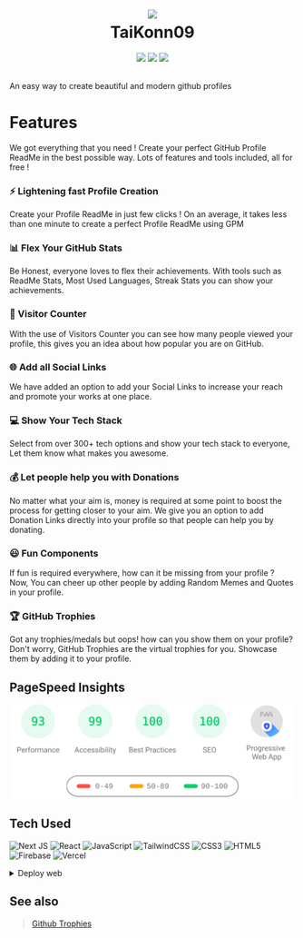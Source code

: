 <div align="center">
 <h1> <img src="chibi.jpeg" width="80px"><br/>TaiKonn09</h1>
 <img src="https://img.shields.io/npm/v/npm?style=normal"/>
 <img src="https://img.shields.io/badge/License-GPL%20v3-brightgreen?style=normal"/>
 <img src="https://img.shields.io/github/languages/code-size/VishwaGauravIn/github-profile-readme-maker?logo=github&style=normal"/>
</div>
<br/>

An easy way to create beautiful and modern github profiles

# Features
We got everything that you need ! Create your perfect GitHub Profile ReadMe in the best possible way. Lots of features and tools included, all for free !

### ⚡ Lightening fast Profile Creation
Create your Profile ReadMe in just few clicks ! On an average, it takes less than one minute to create a perfect Profile ReadMe using GPM

### 📊 Flex Your GitHub Stats
Be Honest, everyone loves to flex their achievements. With tools such as ReadMe Stats, Most Used Languages, Streak Stats you can show your achievements.

### 👥 Visitor Counter
With the use of Visitors Counter you can see how many people viewed your profile, this gives you an idea about how popular you are on GitHub.

### 🌐 Add all Social Links
We have added an option to add your Social Links to increase your reach and promote your works at one place.

### 💻 Show Your Tech Stack
Select from over 300+ tech options and show your tech stack to everyone, Let them know what makes you awesome.

### 💰 Let people help you with Donations
No matter what your aim is, money is required at some point to boost the process for getting closer to your aim. We give you an option to add Donation Links directly into your profile so that people can help you by donating.

### 😃 Fun Components
If fun is required everywhere, how can it be missing from your profile ? Now, You can cheer up other people by adding Random Memes and Quotes in your profile.

### 🏆 GitHub Trophies
Got any trophies/medals but oops! how can you show them on your profile? Don't worry, GitHub Trophies are the virtual trophies for you. Showcase them by adding it to your profile.

## PageSpeed Insights
![](https://raw.githubusercontent.com/VishwaGauravIn/Images/f13849bc9989d66c67085313dd606ea978eff0f8/psi-gprm.svg)

## Tech Used
![Next JS](https://img.shields.io/badge/Next-black?style=for-the-badge&logo=next.js&logoColor=white)
![React](https://img.shields.io/badge/react-%2320232a.svg?style=for-the-badge&logo=react&logoColor=%2361DAFB)
![JavaScript](https://img.shields.io/badge/javascript-%23323330.svg?style=for-the-badge&logo=javascript&logoColor=%23F7DF1E)
![TailwindCSS](https://img.shields.io/badge/tailwindcss-%2338B2AC.svg?style=for-the-badge&logo=tailwind-css&logoColor=white)
![CSS3](https://img.shields.io/badge/css3-%231572B6.svg?style=for-the-badge&logo=css3&logoColor=white)
![HTML5](https://img.shields.io/badge/html5-%23E34F26.svg?style=for-the-badge&logo=html5&logoColor=white)
![Firebase](https://img.shields.io/badge/firebase-%23039BE5.svg?style=for-the-badge&logo=firebase)
![Vercel](https://img.shields.io/badge/vercel-%23000000.svg?style=for-the-badge&logo=vercel&logoColor=white)

<details>
<summary>
  Deploy web
</summary>

## Getting Started

First, run the development server:

```bash
npm run dev
```

Open [http://localhost:3000](http://localhost:3000) with your browser to see the result.

You can start editing the page by modifying `pages/index.js`. The page auto-updates as you edit the file.

[API routes](https://nextjs.org/docs/api-routes/introduction) can be accessed on [http://localhost:3000/api/hello](http://localhost:3000/api/hello). This endpoint can be edited in `pages/api/hello.js`.

The `pages/api` directory is mapped to `/api/*`. Files in this directory are treated as [API routes](https://nextjs.org/docs/api-routes/introduction) instead of React pages.

## Learn More

To learn more about Next.js, take a look at the following resources:

- [Next.js Documentation](https://nextjs.org/docs) - learn about Next.js features and API.
- [Learn Next.js](https://nextjs.org/learn) - an interactive Next.js tutorial.

You can check out [the Next.js GitHub repository](https://github.com/vercel/next.js/) - your feedback and contributions are welcome!

## Deploy on Vercel

The easiest way to deploy your Next.js app is to use the [Vercel Platform](https://vercel.com/new?utm_medium=default-template&filter=next.js&utm_source=create-next-app&utm_campaign=create-next-app-readme) from the creators of Next.js.

Check out our [Next.js deployment documentation](https://nextjs.org/docs/deployment) for more details.
  
</details>

## See also

> [Github Trophies](https://github.com/lucthienphong1120/github-trophies)

